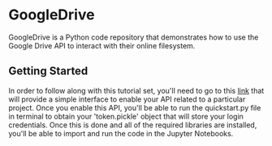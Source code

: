 # GoogleDrive

GoogleDrive is a Python code repository that demonstrates how to use the Google Drive API to interact with their online filesystem.

## Getting Started
In order to follow along with this tutorial set, you'll need to go to this [link](https://developers.google.com/drive/api/v3/quickstart/python) that will provide a simple interface to enable your API related to a particular project. Once you enable this API, you'll be able to run the quickstart.py file in terminal to obtain your 'token.pickle' object that will store your login credentials. Once this is done and all of the required libraries are installed, you'll be able to import and run the code in the Jupyter Notebooks. 